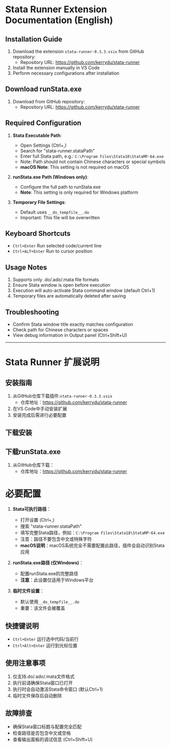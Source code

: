 # Stata Runner Extension Documentation (English)

## Installation Guide
1. Download the extension `stata-runner-0.3.3.vsix` from GitHub repository:
   - Repository URL: https://github.com/kerrydu/stata-runner
2. Install the extension manually in VS Code
3. Perform necessary configurations after installation

## Download runStata.exe
1. Download from GitHub repository:
   - Repository URL: https://github.com/kerrydu/stata-runner

## Required Configuration
1. **Stata Executable Path**:
   - Open Settings (Ctrl+,)
   - Search for "stata-runner.stataPath"
   - Enter full Stata path, e.g.: `C:\Program Files\Stata18\StataMP-64.exe`
   - Note: Path should not contain Chinese characters or special symbols
   - **macOS Note**: This setting is not required on macOS

2. **runStata.exe Path (Windows only)**:
   - Configure the full path to runStata.exe
   - **Note**: This setting is only required for Windows platform

3. **Temporary File Settings**:
   - Default uses `__do_tempfile__.do`
   - Important: This file will be overwritten
 

## Keyboard Shortcuts
- `Ctrl+Enter` Run selected code/current line
- `Ctrl+ALT+Enter` Run to cursor position

## Usage Notes
1. Supports only .do/.ado/.mata file formats
2. Ensure Stata window is open before execution
3. Execution will auto-activate Stata command window (default Ctrl+1)
4. Temporary files are automatically deleted after saving

## Troubleshooting
- Confirm Stata window title exactly matches configuration
- Check path for Chinese characters or spaces
- View debug information in Output panel (Ctrl+Shift+U)

---

# Stata Runner 扩展说明

## 安装指南
1. 从GitHub仓库下载插件:`stata-runner-0.3.3.vsix`
   - 仓库地址：https://github.com/kerrydu/stata-runner
2. 在VS Code中手动安装扩展
3. 安装完成后需进行必要配置

## 下载安装

## 下载runStata.exe
1. 从GitHub仓库下载：
   - 仓库地址：https://github.com/kerrydu/stata-runner

# 必要配置
1. **Stata可执行路径**：
   - 打开设置 (Ctrl+,)
   - 搜索 "stata-runner.stataPath"
   - 填写完整Stata路径，例如：`C:\Program Files\Stata18\StataMP-64.exe`
   - 注意：路径不要包含中文或特殊字符
   - **macOS说明**：macOS系统完全不需要配置此路径，插件会自动识别Stata应用

2. **runStata.exe路径 (仅Windows)**：
   - 配置runStata.exe的完整路径
   - **注意**：此设置仅适用于Windows平台

3. **临时文件设置**：
   - 默认使用`__do_tempfile__.do`
   - 重要：该文件会被覆盖

## 快捷键说明
- `Ctrl+Enter` 运行选中代码/当前行
- `Ctrl+Alt+Enter` 运行到光标位置

## 使用注意事项
1. 仅支持.do/.ado/.mata文件格式
2. 执行前请确保Stata窗口已打开
3. 执行时会自动激活Stata命令窗口 (默认Ctrl+1)
4. 临时文件保存后自动删除

## 故障排查
- 确保Stata窗口标题与配置完全匹配
- 检查路径是否包含中文或空格
- 查看输出面板的调试信息 (Ctrl+Shift+U)